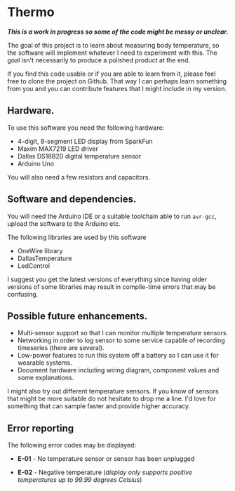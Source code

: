 # Thermo

__*This is a work in progress so some of the code might be messy or
  unclear.*__

The goal of this project is to learn about measuring body temperature,
so the software will implement whatever I need to experiment with
this.  The goal isn't necessarily to produce a polished product at the
end.

If you find this code usable or if you are able to learn from it,
please feel free to clone the project on Github.  That way I can
perhaps learn something from you and you can contribute features that
I might include in my version.

## Hardware.

To use this software you need the following hardware:

  - 4-digit, 8-segment LED display from SparkFun
  - Maxim MAX7219 LED driver
  - Dallas DS18B20 digital temperature sensor
  - Arduino Uno

You will also need a few resistors and capacitors.

## Software and dependencies.

You will need the Arduino IDE or a suitable toolchain able to run
`avr-gcc`, upload the software to the Arduino etc.

The following libraries are used by this software

  - OneWire library
  - DallasTemperature
  - LedControl
  
I suggest you get the latest versions of everything since having older
versions of some libraries may result in compile-time errors that may
be confusing.


## Possible future enhancements.

  - Multi-sensor support so that I can monitor multiple temperature
    sensors.
  - Networking in order to log sensor to some service capable of
    recording timeseries (there are several).
  - Low-power features to run this system off a battery so I can use
    it for wearable systems.
  - Document hardware including wiring diagram, component values and
    some explanations.

I might also try out different temperature sensors.  If you know of
sensors that might be more suitable do not hesitate to drop me a line.
I'd love for something that can sample faster and provide higher
accuracy.

## Error reporting

The following error codes may be displayed:

  - **E-01** - No temperature sensor or sensor has been unplugged

- **E-02** - Negative temperature (*display only supports positive
    temperatures up to 99.99 degrees Celsius*)
